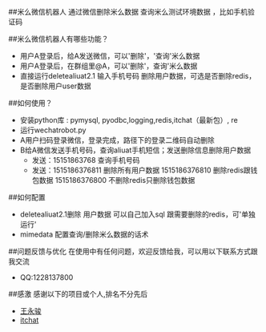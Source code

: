 
##米么微信机器人
通过微信删除米么数据 查询米么测试环境数据 ，比如手机验证码 


##米么微信机器人有哪些功能？
* 用户A登录后，给A发送微信，可以'删除'，'查询'米么数据
* 用户A登录后，在群组里@A，可以'删除'，查询'米么数据
* 直接运行deletealiuat2.1 输入手机号码 删除用户数据，可选是否删除redis，是否删除用户user数据


##如何使用？

* 安装python库 : pymysql, pyodbc,logging,redis,itchat（最新包）, re
* 运行wechatrobot.py
* A用户扫码登录微信，登录完成，路径下的登录二维码自动删除
* B给A微信发送手机号码，查询aliuat手机短信；发送删除信息删除用户数据 
   *  发送：15151863768 查询手机号码
   *  发送：1515186376811 删除所有用户数据  1515186376810 删除redis跟钱包数据 1515186376800 不删除redis只删除钱包数据

##如何配置

* deletealiuat2.1删除 用户数据 可以自己加入sql 跟需要删除的redis，可'单独运行' 
* mimedata 配置查询/删除米么数据的话术



##问题反馈与优化
在使用中有任何问题，欢迎反馈给我，可以用以下联系方式跟我交流

* QQ:1228137800

##感激
感谢以下的项目或个人,排名不分先后

* [王永骏]()
* [itchat](https://github.com/littlecodersh/ItChat)

